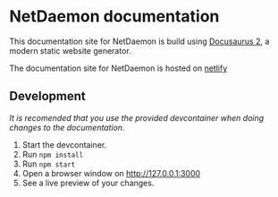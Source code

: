 # NetDaemon documentation

This documentation site for NetDaemon is build using [Docusaurus 2](https://v2.docusaurus.io/), a modern static website generator.

The documentation site for NetDaemon is hosted on [netlify](https://www.netlify.com/)

## Development

_It is recomended that you use the provided devcontainer when doing changes to the documentation._

1. Start the devcontainer.
2. Run `npm install`
3. Run `npm start`
4. Open a browser window on http://127.0.0.1:3000
5. See a live preview of your changes.
